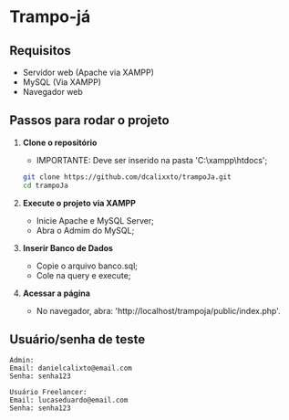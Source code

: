 # Trampo-já

## Requisitos

- Servidor web (Apache via XAMPP)
- MySQL (Via XAMPP)
- Navegador web

## Passos para rodar o projeto

1. **Clone o repositório**
   - IMPORTANTE: Deve ser inserido na pasta 'C:\xampp\htdocs';
   ```bash
   git clone https://github.com/dcalixxto/trampoJa.git
   cd trampoJa
   ```

2. **Execute o projeto via XAMPP**
   - Inicie Apache e MySQL Server;
   - Abra o Admim do MySQL;

3. **Inserir Banco de Dados**
   - Copie o arquivo banco.sql;
   - Cole na query e execute;

4. **Acessar a página**
   - No navegador, abra: 'http://localhost/trampoja/public/index.php'.

## Usuário/senha de teste

```
Admin:
Email: danielcalixto@email.com
Senha: senha123

Usuário Freelancer:
Email: lucaseduardo@email.com
Senha: senha123
```